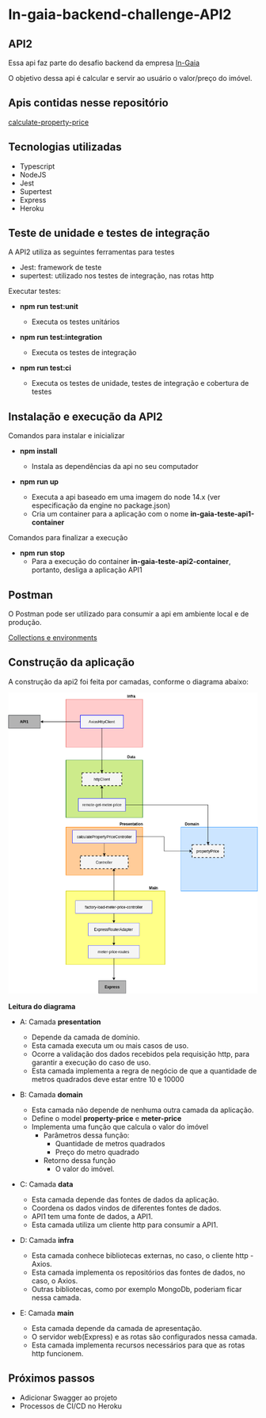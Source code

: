 # In-gaia-backend-challenge-**API2**

## API2

Essa api faz parte do desafio backend da empresa [In-Gaia](https://github.com/ingaia/backend-challenge)

O objetivo dessa api é calcular e servir ao usuário o valor/preço do imóvel.

## Apis contidas nesse repositório

[calculate-property-price](./requirements/calculate-property-price.md)

## Tecnologias utilizadas

  - Typescript
  - NodeJS
  - Jest
  - Supertest
  - Express
  - Heroku

## Teste de unidade e testes de integração

A API2 utiliza as seguintes ferramentas para testes

  - Jest: framework de teste
  - supertest: utilizado nos testes de integração, nas rotas http

Executar testes: 

  - **npm run test:unit**
    - Executa os testes unitários

  - **npm run test:integration**
    - Executa os testes de integração

  - **npm run test:ci**
    - Executa os testes de unidade, testes de integração e cobertura de testes

## Instalação e execução da API2

Comandos para instalar e inicializar

 - **npm install**
   - Instala as dependências da api no seu computador
 
 - **npm run up**
   - Executa a api baseado em uma imagem do node 14.x (ver especificação da engine no package.json)
   - Cria um container para a aplicação com o nome **in-gaia-teste-api1-container**
  
Comandos para finalizar a execução

  - **npm run stop**
    - Para a execução do container **in-gaia-teste-api2-container**, portanto, desliga a aplicação API1

## Postman

O Postman pode ser utilizado para consumir a api em ambiente local e de produção.

[Collections e environments](./postman)

## Construção da aplicação

A construção da api2 foi feita por camadas, conforme o diagrama abaixo: 

[![alt text](./public/img/api2-arch-diagram.png "Veja o diagrama no draw.io")](https://drive.google.com/file/d/1SMhHeXSmIa9lMosHK30CfixDfu5T9lfZ/view?usp=sharing)

**Leitura do diagrama**

 - A: Camada **presentation**
    - Depende da camada de domínio.
    - Esta camada executa um ou mais casos de uso.
    - Ocorre a validação dos dados recebidos pela requisição http, para garantir a execução do caso de uso.
    - Esta camada implementa a regra de negócio de que a quantidade de metros quadrados deve estar entre 10 e 10000

 - B: Camada **domain**
    - Esta camada não depende de nenhuma outra camada da aplicação.
    - Define o model __property-price__ e __meter-price__
    - Implementa uma função que calcula o valor do imóvel
      - Parâmetros dessa função:
        - Quantidade de metros quadrados
        - Preço do metro quadrado
      - Retorno dessa função
        - O valor do imóvel.
  
 - C: Camada **data**
    - Esta camada depende das fontes de dados da aplicação.
    - Coordena os dados vindos de diferentes fontes de dados.
    - API1 tem uma fonte de dados, a API1.
    - Esta camada utiliza um cliente http para consumir a API1.
     
 - D: Camada **infra**
    - Esta camada conhece bibliotecas externas, no caso, o cliente http - Axios.
    - Esta camada implementa os repositórios das fontes de dados, no caso, o Axios.
    - Outras bibliotecas, como por exemplo MongoDb, poderiam ficar nessa camada.
  
 - E: Camada **main**
    - Esta camada depende da camada de apresentação.
    - O servidor web(Express) e as rotas são configurados nessa camada.
    - Esta camada implementa recursos necessários para que as rotas http funcionem.

## Próximos passos

 - Adicionar Swagger ao projeto
 - Processos de CI/CD no Heroku